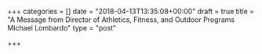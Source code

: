 +++
categories = []
date = "2018-04-13T13:35:08+00:00"
draft = true
title = "A Message from Director of Athletics, Fitness, and Outdoor Programs Michael Lombardo"
type = "post"

+++

